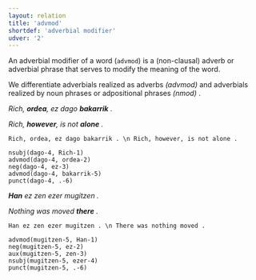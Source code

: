 ```yaml
---
layout: relation
title: 'advmod'
shortdef: 'adverbial modifier'
udver: '2'
---
```


An adverbial modifier of a word (`advmod`) is a (non-clausal) adverb or adverbial phrase that serves to modify the meaning of the word.

We differentiate adverbials realized as adverbs _(advmod)_ and adverbials realized by noun phrases or adpositional phrases _(nmod)_ .

*Rich, **ordea**, ez dago **bakarrik** .*

*Rich, **however**, is not **alone** .*

~~~ sdparse
Rich, ordea, ez dago bakarrik . \n Rich, however, is not alone .

nsubj(dago-4, Rich-1)
advmod(dago-4, ordea-2)
neg(dago-4, ez-3)
advmod(dago-4, bakarrik-5)
punct(dago-4, .-6)
~~~


***Han** ez zen ezer mugitzen .*

*Nothing was moved **there** .*

~~~ sdparse
Han ez zen ezer mugitzen . \n There was nothing moved .

advmod(mugitzen-5, Han-1)
neg(mugitzen-5, ez-2)
aux(mugitzen-5, zen-3)
nsubj(mugitzen-5, ezer-4)
punct(mugitzen-5, .-6)
~~~
<!-- Interlanguage links updated Pá kvě 14 11:08:47 CEST 2021 -->
